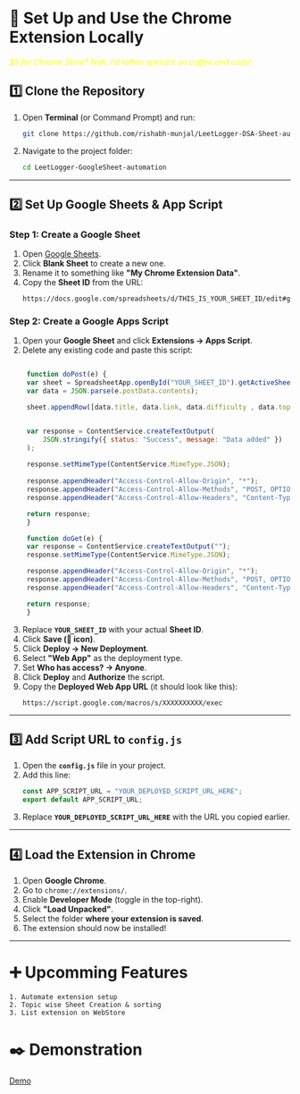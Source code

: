 

# 📌 Set Up and Use the Chrome Extension Locally

<i> <div style="color : #FFFF00 ">$5 for Chrome Store? Nah, I’d rather spend it on coffee and code! </i></div>

## **1️⃣ Clone the Repository**  
1. Open **Terminal** (or Command Prompt) and run:  
   ```bash
   git clone https://github.com/rishabh-munjal/LeetLogger-DSA-Sheet-automation.git
   ```
2. Navigate to the project folder:  
   ```bash
   cd LeetLogger-GoogleSheet-automation
   ```

---

## **2️⃣ Set Up Google Sheets & App Script**  
### **Step 1: Create a Google Sheet**  
1. Open [Google Sheets](https://docs.google.com/spreadsheets/).
2. Click **Blank Sheet** to create a new one.
3. Rename it to something like **"My Chrome Extension Data"**.
4. Copy the **Sheet ID** from the URL:  
   ```
   https://docs.google.com/spreadsheets/d/THIS_IS_YOUR_SHEET_ID/edit#gid=0
   ```

### **Step 2: Create a Google Apps Script**  
1. Open your **Google Sheet** and click **Extensions → Apps Script**.
2. Delete any existing code and paste this script:
   ```javascript
   
    function doPost(e) {
    var sheet = SpreadsheetApp.openById("YOUR_SHEET_ID").getActiveSheet();
    var data = JSON.parse(e.postData.contents);

    sheet.appendRow([data.title, data.link, data.difficulty , data.topic , data.notes]);


    var response = ContentService.createTextOutput(
        JSON.stringify({ status: "Success", message: "Data added" })
    );
    
    response.setMimeType(ContentService.MimeType.JSON);
    
    response.appendHeader("Access-Control-Allow-Origin", "*");
    response.appendHeader("Access-Control-Allow-Methods", "POST, OPTIONS");
    response.appendHeader("Access-Control-Allow-Headers", "Content-Type");

    return response;
    }

    function doGet(e) {
    var response = ContentService.createTextOutput("");
    response.setMimeType(ContentService.MimeType.JSON);

    response.appendHeader("Access-Control-Allow-Origin", "*");
    response.appendHeader("Access-Control-Allow-Methods", "POST, OPTIONS");
    response.appendHeader("Access-Control-Allow-Headers", "Content-Type");

    return response;
    }


   ```
3. Replace **`YOUR_SHEET_ID`** with your actual **Sheet ID**.
4. Click **Save (💾 icon)**.
5. Click **Deploy → New Deployment**.
6. Select **"Web App"** as the deployment type.
7. Set **Who has access? → Anyone**.
8. Click **Deploy** and **Authorize** the script.
9. Copy the **Deployed Web App URL** (it should look like this):
   ```
   https://script.google.com/macros/s/XXXXXXXXXX/exec
   ```

---

## **3️⃣ Add Script URL to `config.js`**
1. Open the **`config.js`** file in your project.
2. Add this line:
   ```javascript
   const APP_SCRIPT_URL = "YOUR_DEPLOYED_SCRIPT_URL_HERE";
   export default APP_SCRIPT_URL;
   ```
3. Replace **`YOUR_DEPLOYED_SCRIPT_URL_HERE`** with the URL you copied earlier.

---

## **4️⃣ Load the Extension in Chrome**  
1. Open **Google Chrome**.
2. Go to `chrome://extensions/`.
3. Enable **Developer Mode** (toggle in the top-right).
4. Click **"Load Unpacked"**.
5. Select the folder **where your extension is saved**.
6. The extension should now be installed!

---
# ➕ Upcomming Features

    1. Automate extension setup
    2. Topic wise Sheet Creation & sorting
    3. List extension on WebStore

# ✒️ Demonstration

<a href="https://drive.google.com/file/d/1NH6AYFHEptlhr4EQqeSNGZGkVsOF4mz1/view?usp=sharing"> Demo </a>



